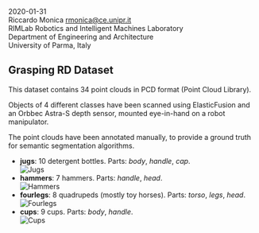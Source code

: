 2020-01-31  
Riccardo Monica <rmonica@ce.unipr.it>  
RIMLab Robotics and Intelligent Machines Laboratory  
Department of Engineering and Architecture  
University of Parma, Italy

Grasping RD Dataset
-------------------

This dataset contains 34 point clouds in PCD format (Point Cloud Library).

Objects of 4 different classes have been scanned using ElasticFusion and an Orbbec Astra-S depth sensor, mounted eye-in-hand on a robot manipulator.

The point clouds have been annotated manually, to provide a ground truth for semantic segmentation algorithms.

- **jugs**: 10 detergent bottles. Parts: *body*, *handle*, *cap*.  
    ![Jugs](jugs.png)
- **hammers**: 7 hammers. Parts: *handle*, *head*.  
    ![Hammers](hammers.png)
- **fourlegs**: 8 quadrupeds (mostly toy horses). Parts: *torso*, *legs*, *head*.  
    ![Fourlegs](fourlegs.png)
- **cups**: 9 cups. Parts: *body*, *handle*.  
    ![Cups](cups.png)